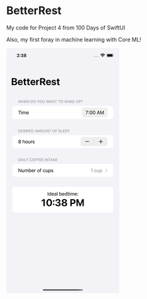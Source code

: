 #  BetterRest

My code for Project 4 from 100 Days of SwiftUI

Also, my first foray in machine learning with Core ML!

![Screenshot of my BetterRest app](screenshot.png)
